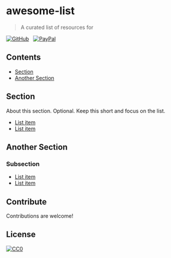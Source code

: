 # awesome-list

> A curated list of resources for

[![GitHub](https://srv-cdn.himpfen.io/badges/github/github-flat.svg)](https://clicksrv.net/3L) &nbsp; [![PayPal](https://srv-cdn.himpfen.io/badges/buymeacoffee/buymeacoffee-flat.svg)](https://clicksrv.net/3M)

## Contents

- [Section](#section)
- [Another Section](#another-section)

## Section

About this section. Optional. Keep this short and focus on the list.

- [List item](http://example.com)
- [List item](http://example.com)

## Another Section

### Subsection

- [List item](http://example.com)
- [List item](http://example.com)


## Contribute

Contributions are welcome!

## License

[![CC0](https://mirrors.creativecommons.org/presskit/buttons/88x31/svg/by-sa.svg)](http://creativecommons.org/licenses/by-sa/4.0/)
